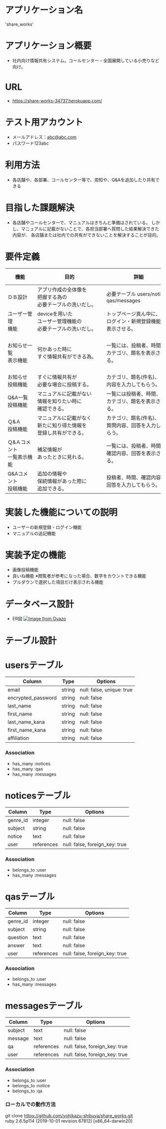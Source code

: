 # アプリケーション名
  'share_works'

# アプリケーション概要
- 社内向け情報共有システム。コールセンター・全国展開している小売りなど向け。

# URL
- https://share-works-34737.herokuapp.com/

# テスト用アカウント
- メールアドレス：abc@abc.com
- パスワード123abc

# 利用方法
- 各店舗や、各部署、コールセンター等で、周知や、Q&Aを追加したり共有できる

# 目指した課題解決
- 各店舗やコールセンターで、マニュアルはきちんと準備はされている。
  しかし、マニュアルに記載がないことで、各担当部署へ質問した結果解決できた内容が、
  各店舗または社内での共有ができないことを解決することが目的。

# 要件定義


|機能　　　　  　　|目的　　　　　　　　　　　　| 詳細　　　　　　　　　　　　|ストーリー(ユースケース)           　　　　　　　　　　 | 
| --------------|----------------------- |------------------------|-------------------------------------------------| 
|ＤＢ設計　　  　　|アプリ作成の全体像を<br>把握する為の<br>必要テーブルの洗いだし。|必要テーブル users/notices/<br>qas/messages|        　　　　　　　　　　　　　　 |
|ユーザー管理<br>機能|deviceを用いた<br>ユーザー管理機能の<br>必要テーブルの洗いだし。|トップページ真ん中に、<br>ログイン・新規登録機能を、<br>表示させる。|機能を利用するには、新規登録や、<br>ログインが必要になる。|
|お知らせ一覧<br>表示機能|何かあった時に<br>すぐ情報共有ができる為。|一覧には、投稿者、時間、<br>カテゴリ、題名を表示させる。| ログインすると、お知らせ一覧が<br>表示される。件名をクリックする<br>と詳細が見れる。|
|お知らせ<br>投稿機能|すぐに情報共有が<br>必要な場合に投稿する。|カテゴリ、題名(件名)、<br>内容を入力してもらう。| 知り得た情報を登録できる。| 
|Q&A一覧<br>投稿機能|マニュアルに記載がない<br>情報を知りたい時に<br>確認できる。|一覧には投稿者、時間、<br>カテゴリ、題名を表示させる。| Q&A一覧をクリックすると、<br>マニュアルに無い情報が<br>表示される      |
|Ｑ&Ａ<br>投稿機能|マニュアルに記載がなく<br>新たに知り得た情報を<br>登録し共有ができる。|カテゴリ、題名(件名)、<br>質問内容、回答を入力してもらう。 |知り得た情報を登録できる。|
|Ｑ&Ａコメント<br>一覧表示機能|補足情報が<br>あったときに見れる。|一覧には、投稿者、時間、<br>確認内容、回答を表示させる。|Q&Aに記載している情報で、<br>補足情報があった場合見られる。|  
|Q&Aコメント<br>投稿機能|追加の情報や<br>保続情報があった際に<br>追加できる。|投稿者、時間、確認内容、<br>回答を入力してもらう。|知り得た情報を登録できる。|  


# 実装した機能についての説明
 - ユーザーの新規登録・ログイン機能
 - マニュアルの追記機能

# 実装予定の機能
 - 画像投稿機能
 - 良いね機能 ※閲覧者が参考になった場合、数字をカウントできる機能
 - プルダウンで選択した項目だけ表示される機能

# データベース設計
 - ER図
[![Image from Gyazo](https://i.gyazo.com/8f291b9972eb515741fced1d6f1ab75c.png)](https://gyazo.com/8f291b9972eb515741fced1d6f1ab75c)

# テーブル設計

# usersテーブル
| Column             | Type   | Options                   |
| ------------------ | ------ | ------------------------- |
| email              | string | null: false, unique: true |
| encrypted_password | string | null: false               |
| last_name          | string | null: false               |
| first_name         | string | null: false               |
| last_name_kana     | string | null: false               |
| first_name_kana    | string | null: false               |
| affiliation        | string | null: false               |

### Association
- has_many :notices
- has_many :qas
- has_many :messages

# noticesテーブル
| Column   | Type       | Options                        |
| -------- | ---------- | ------------------------------ |
| genre_id | integer    | null: false                    |
| subject  | string     | null: false                    |
| notice   | text       | null: false                    |
| user     | references | null: false, foreign_key: true |

### Association
- belongs_to :user
- has_many :messages

# qasテーブル
| Column   | Type       | Options                        |
| -------- | ---------- | -------------------------------|
| genre_id | integer    | null: false                    |
| subject  | string     | null: false                    |
| question | text       | null: false                    |
| answer   | text       | null: false                    |
| user     | references | null: false, foreign_key: true |

### Association
- belongs_to :user
- has_many :messages

# messagesテーブル
| Column  | Type       | Options                        |
| ------- | ---------- | -------------------------------|
| subject | text       | null: false                    |
| message | text       | null: false                    |
| qa      | references | null: false, foreign_key: true |
| user    | references | null: false, foreign_key: true |

### Association
- belongs_to :user
- belongs_to :notice
- belongs_to :qa

### ローカルでの動作方法
git clone https://github.com/yohikazu-shibuya/share_works.git
<br>ruby 2.6.5p114 (2019-10-01 revision 67812) [x86_64-darwin20]

